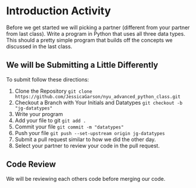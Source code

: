 # Introduction Activity
Before we get started we will picking a partner (different from your partner from last class). 
Write a program in Python that uses all three data types. This should a pretty simple program that builds off the concepts we discussed in the last class.

## We will be Submitting a Little Differently
To submit follow these directions:

1. Clone the Repository
`git clone https://github.com/JessicaGarson/nyu_advanced_python_class.git`
2. Checkout a Branch with Your Initials and Datatypes
`git checkout -b "jg-datatypes"`
3. Write your program
4. Add your file to git
`git add .`
5. Commit your file
`git commit -m "datatypes"`
6. Push your file
`git push --set-upstream origin jg-datatypes`
7. Submit a pull request similar to how we did the other day. 
8. Select your partner to review your code in the pull request.  

## Code Review
We will be reviewing each others code before merging our code. 
